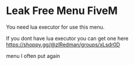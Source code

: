 # Leak Free Menu FiveM

You need lua executor for use this menu.

If you dont have lua executor you can get one here https://shoppy.gg/@zlRedman/groups/xLsdr0D



menu I often put again
